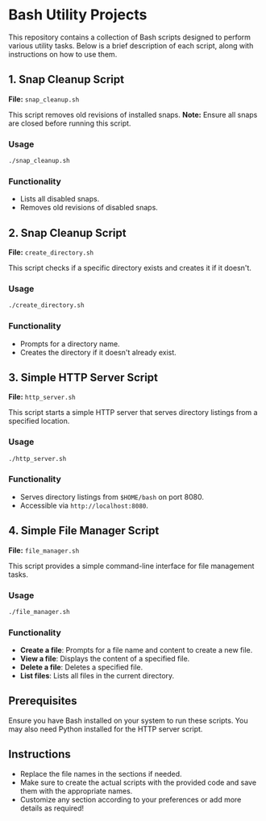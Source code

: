 # Bash Utility Projects

This repository contains a collection of Bash scripts designed to perform various utility tasks. Below is a brief description of each script, along with instructions on how to use them.

## 1. Snap Cleanup Script

**File:** `snap_cleanup.sh`

This script removes old revisions of installed snaps. **Note:** Ensure all snaps are closed before running this script.

### Usage

```bash
./snap_cleanup.sh
```
### Functionality

- Lists all disabled snaps.
- Removes old revisions of disabled snaps.

## 2. Snap Cleanup Script

**File:** `create_directory.sh`

This script checks if a specific directory exists and creates it if it doesn't.

### Usage

```bash
./create_directory.sh
```
### Functionality

- Prompts for a directory name.
- Creates the directory if it doesn't already exist.

## 3. Simple HTTP Server Script

**File:** `http_server.sh`

This script starts a simple HTTP server that serves directory listings from a specified location.

### Usage

```bash
./http_server.sh
```
### Functionality

- Serves directory listings from `$HOME/bash` on port 8080.
- Accessible via `http://localhost:8080`.

## 4. Simple File Manager Script

**File:** `file_manager.sh`

This script provides a simple command-line interface for file management tasks.

### Usage

```bash
./file_manager.sh
```

### Functionality

- **Create a file**: Prompts for a file name and content to create a new file.
- **View a file**: Displays the content of a specified file.
- **Delete a file**: Deletes a specified file.
- **List files**: Lists all files in the current directory.

## Prerequisites

Ensure you have Bash installed on your system to run these scripts. You may also need Python installed for the HTTP server script.

## Instructions

- Replace the file names in the sections if needed.
- Make sure to create the actual scripts with the provided code and save them with the appropriate names.
- Customize any section according to your preferences or add more details as required!